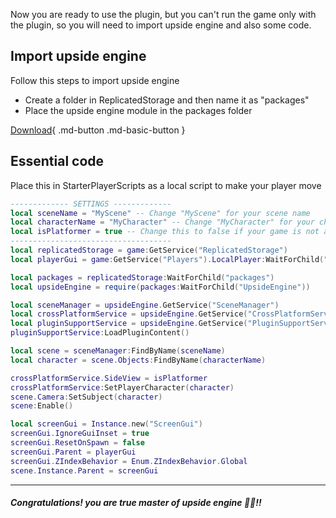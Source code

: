 Now you are ready to use the plugin, but you can't run the game only with the plugin, so you will need to import upside engine and also some code. 

## Import upside engine
Follow this steps to import upside engine

- Create a folder in ReplicatedStorage and then name it as "packages"
- Place the upside engine module in the packages folder

[Download](https://create.roblox.com/marketplace/asset/13243857410){ .md-button .md-basic-button }

## Essential code
Place this in StarterPlayerScripts as a local script to make your player move
```lua
------------- SETTINGS -------------
local sceneName = "MyScene" -- Change "MyScene" for your scene name
local characterName = "MyCharacter" -- Change "MyCharacter" for your character name
local isPlatformer = true -- Change this to false if your game is not a platformer
------------------------------------
local replicatedStorage = game:GetService("ReplicatedStorage")
local playerGui = game:GetService("Players").LocalPlayer:WaitForChild("PlayerGui")

local packages = replicatedStorage:WaitForChild("packages")
local upsideEngine = require(packages:WaitForChild("UpsideEngine"))

local sceneManager = upsideEngine.GetService("SceneManager")
local crossPlatformService = upsideEngine.GetService("CrossPlatformService")
local pluginSupportService = upsideEngine.GetService("PluginSupportService")
pluginSupportService:LoadPluginContent()

local scene = sceneManager:FindByName(sceneName)
local character = scene.Objects:FindByName(characterName)

crossPlatformService.SideView = isPlatformer
crossPlatformService:SetPlayerCharacter(character)
scene.Camera:SetSubject(character)
scene:Enable()

local screenGui = Instance.new("ScreenGui")
screenGui.IgnoreGuiInset = true
screenGui.ResetOnSpawn = false
screenGui.Parent = playerGui
screenGui.ZIndexBehavior = Enum.ZIndexBehavior.Global
scene.Instance.Parent = screenGui
```

___
##### Congratulations! you are true master of upside engine 🎉🎉!!
